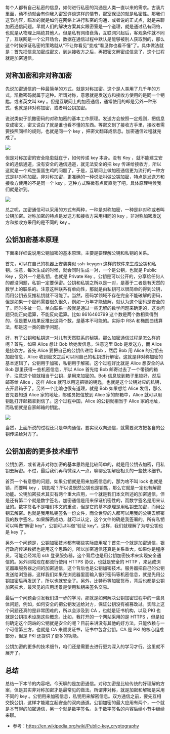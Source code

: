 每个人都有自己私密的信息，如何进行私密的沟通是人类一直以来的需求。古装片里面，动不动就会有你我入密室详谈这样的情节，密室保证的就是私密性。那我们这节内容，瞄准的就是如何在网络上进行私密的沟通，或者说的正式点，就是来聊加密通信问题。早期人们的解决方案其实跟密室是一个道理，就是通过私有网络，也就是从物理上隔绝其他人。但是私有网络衰落，互联网兴起后，客观条件就不同了，互联网是一个公开场合，数据在通信过程中默认是能够被别人获取到的，那么这个时候保证私密的策略就从“不让你看见”变成“看见你也看不懂”了。具体做法就是：首先把信息加密成密文，到达接收方之后，再把密文解密成信息了，这个过程就是加密通信。

## 对称加密和非对称加密

先说加密通信的一种最简单的方式，就是对称加密。这个是人类用了几千年的方式，凯撒密码就属于这种。所谓对称，意思就是发送方和接收方使用的是同一个钥匙，或者英文叫 key 。但是互联网上的加密通信，通常使用的却是另外一种形式，也就是非对称加密，或者叫公钥加密。

说说类似于凯撒密码的对称加密的基本工作原理。发送方会按照一定规则，把信息变成密文，密文说白了就是谁也看不懂的东西。等密文到了接收方手里，接收者需要按照同样的规则，也就是同一个 key ，把密文翻译成信息。加密通信过程就完成了。

![](https://img.haoqicat.com/2018092601.jpg)

但是对称加密的安全隐患就在于，如何传递 key 本身。没有 Key ，就不能建立安全的通信通道，没有安全的通信通道，就无法安全的把 key 传递给接收方，所以这就是一个鸡生蛋蛋生鸡的问题了。于是，互联网上做加密通信更为流行的一种方式是非对称加密。非对称加密，更准确的一种说法叫做公钥加密，特点是发送方和接收方使用的不是同一个 key 。这种方式略微有点反直觉了吧，具体原理稍候我们就是讲到。

![](https://img.haoqicat.com/2018092602.jpg)

总之呢，加密通信可以采用的方式有两种，一种是对称加密，一种是非对称或者叫公钥加密。对称加密的特点是发送方和接收方采用相同的 key ，非对称加密发送方和接收方采用的是不同的 key 。

## 公钥加密基本原理

下面来详细说说用公钥加密的基本原理。主要是要理解公钥和私钥的关系。

首先，可以在自己的机器上安装类似 ssh-keygen 这样的软件来生成公钥和私钥。注意，每次生成的时候，就会同时生成一对，一个是公钥，也就是 Public Key ，另外一个是私钥，也就是 Private Key 。公钥是可以公开的，分享给任何人的都没问题，私钥一定要保密。公钥和私钥之所以是一对，是基于二者是有天然的数学上的联系的。注意这种联系有单向性，那就是由私钥可以很简单的得到公钥，而用公钥去反推私钥就不可能了。当然，密码学领域不存在完全不能破解的密码，但是如果一个密码需要很久很久，例如一万年才能破解，就认为这个密码是安全的了。同时多扯一句，单向联系一般就是通过一些无解的数学问题来确定的，这类问题只能正向运算，不能反向运算。比如 8616460799 这个数是两个数相乘得到的，但是要从结果反推出这两个数，是基本不可能的。实际中 RSA 和椭圆曲线算法，都是这一类的数学问题。

好，有了公钥和私钥这一对儿有天然联系的秘钥。那么加密通信过程是怎么样的呢？首先，如果 Alice 想让 Bob 给她发信息，注意这里 Bob 是发送方，而 Alice 是接收方。首先 Alice 要把自己的公钥传递给 Bob ，然后 Bob 用 Alice 的公钥去加密信息，Alice 收到密文之后可以同自己的私钥进行解密。这就是非对称加密的基本逻辑了，公钥用于加密，私钥用于解密。这个过程好比就是 Alice 想安全的从 Bob 那里获得一些机密信息，所以 Alice 首先给 Bob 邮寄过去了一个带锁的箱子，注意这个锁就相当于公钥，是用来加密的。Bob 信息放到箱子里锁好，然后邮寄给 Alice ，这样 Alice 就可以用这把锁的钥匙，也就是这个公钥对应的私钥，去开启箱子了。另外一个比喻也很有道理，就是 Bob 如果想给 Alice 发信，那么首先要知道 Alice 家的地址，邮递员把信放到 Alice 家的邮箱中，Alice 就可以用钥匙打开邮箱拿到信了。这个过程中国，Alice 的公钥就相当于 Alice 家的地址，而私钥就是自家邮箱的钥匙。

![](https://img.haoqicat.com/2018092603.jpg)
  
当然，上面所说的过程还只是单向通信，要实现双向通信，就需要双方把各自的公钥传递给对方了。

## 公钥加密的更多技术细节

公钥加密，或者说非对称加密的基本思路是比较简单的，就是用公钥去加密，用私钥去解密。不过，最后我们再稍微深入一点，聊聊公钥解密相关的一些技术细节。

首页一个有意思的问题，如果公钥就是用来加密信息的，那为啥不叫 lock 也就是锁，而要叫 key ，钥匙呢？所以说既然公钥也是钥匙，那么它就是一定也有解密功能。公钥加密技术其实有两个重大应用，一个就是我们本文所述的加密通信，但是还有第二个就是数字签名。加密通信是用来保证机密性的，而数字签名是用来认证的。数字签名不是咱们本文的重点，但是它的基本原理是用私钥去加密，而用公钥去解密。也就是我用私钥签名一份文件，而全世界的人都可以用我的公钥去解密我的数字签名，如果解密成功，就可以认定，这个文件的确是我签署的。所有私钥可以叫做“解密 key”，公钥可以叫做“验证 key”。这样，我们就理解了为啥公钥也是 key 了。

另外一个问题是，公钥加密技术都有哪些实际应用呢？首先一个就是加密通信，银行政府传递数据也是用这个思路的，所以加密通信还真是关系重大。如果你是程序员，可能会经常用 ssh 登录服务器，这个背后也是用公钥加密技术来实现安全通信的。另外网站现在都流行使用 HTTPS 协议，也就是安全的 HTTP ，来达成浏览器跟服务器之间的加密通信，这个背后也是公钥加密技术。服务器把自己的公钥发送给浏览器，这样我们如果在浏览器里面输入银行密码等机密信息，就是先用公钥加密后再发送了，所以也就安全了。另外，比特币等加密货币，背后也都是公钥加密技术，最常见的应用场景是使用私钥来签名交易。

最后一个问题会引发我们进一步的学习，那就是如何解决公钥加密过程中的一些具体问题，例如，如何安全的把公钥发送给对方，保证公钥没有被篡改过。实际上这个问题还真的是非常困难的，所以会涉及到 CA ，也就是证书机构，以及 PKI 也就是公钥技术设施这些概念。比如，我打开的一个网站采用的是 HTTPS ，但是如何确定这个网站的公钥就是安全的呢？目前来讲没有其他的好方法，只能依赖与一个可信第三方，也就是 CA 来颁发证书，证书中包含公钥。CA 是 PKI 的核心组成部分，但是 PKI 还提供了更多的功能。

公钥加密的更多的技术细节，咱们还是需要去进行更为深入的学习才行。这里就不展开了。

## 总结

总结一下本节的内容吧。今天聊的是加密通信。对称加密是比较传统的好理解的方案，但是其实非对称加密才是最常见的做法。所谓非对称，就是加密和解密是采用不同的 key 。公钥用来加密信息，私钥用来解密信息。双方通信之前，要先互相交换公钥，这样才能建立起安全的双向通道。公钥加密的最大应用有两个，一个就是本节聊的加密通信，另一个就是数字签名。关于数字签名的内容后续小节中继续来聊。

- 参考：https://en.wikipedia.org/wiki/Public-key_cryptography
